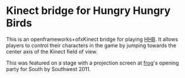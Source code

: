 # Kinect bridge for Hungry Hungry Birds
This is an openframeworks+ofxKinect bridge for playing [HHB](https://github.com/RwwL/HHB). It allows players to control their characters in the game by jumping towards the center axis of the Kinect field of view.

This was featured on a stage with a projection screen at [frog](https://frogdesign.com)'s opening party for South by Southwest 2011.
